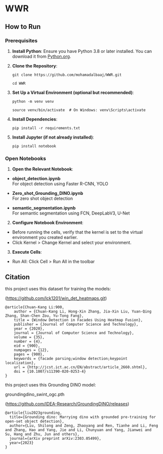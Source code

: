 # WWR

## How to Run
### Prerequisites
1. **Install Python**: Ensure you have Python 3.8 or later installed. You can download it from [Python.org](https://www.python.org/).

2. **Clone the Repository**:
   ```
   git clone https://github.com/mohamadalbaaj/WWR.git
   ```
   ```
   cd WWR
   ```

3. **Set Up a Virtual Environment (optional but recommended)**:
   ```
   python -m venv venv
   ```
   ```
   source venv/bin/activate  # On Windows: venv\Scripts\activate
   ```
4. **Install Dependencies**:
   ```
   pip install -r requirements.txt
   ```
5. **Install Jupyter (if not already installed)**:
   ```
   pip install notebook
   ```   
### Open Notebooks
1. **Open the Relevant Notebook**:
- **object_detection.ipynb**  
  For object detection using Faster R-CNN, YOLO

- **Zero_shot_Grounding_DINO.ipynb**  
  For zero shot object detection

- **semantic_segmentation.ipynb**  
  For semantic segmentation using FCN, DeepLabV3, U-Net

2. **Configure Notebook Environment**:
- Before running the cells, verify that the kernel is set to the virtual environment you created earlier.
- Click Kernel > Change Kernel and select your environment.
3. **Execute Cells**:
- Run All: Click Cell > Run All in the toolbar

## Citation
this project uses this dataset for training the models:

(https://github.com/lck1201/win_det_heatmaps.git)

```
@article{Chuan-Kang Li:900, 
    author = {Chuan-Kang Li, Hong-Xin Zhang, Jia-Xin Liu, Yuan-Qing Zhang, Shan-Chen Zou, Yu-Tong Fang},
    title = {Window Detection in Facades Using Heatmap Fusion},
    publisher = {Journal of Computer Science and Technology},
    year = {2020},
    journal = {Journal of Computer Science and Technology},
    volume = {35},
    number = {4},
    eid = {900},
    numpages = {12},
    pages = {900},
    keywords = {facade parsing;window detection;keypoint localization},
    url = {http://jcst.ict.ac.cn/EN/abstract/article_2660.shtml},
    doi = {10.1007/s11390-020-0253-4}
}  
```

this project uses this Grounding DINO model:

groundingdino_swint_ogc.pth

(https://github.com/IDEA-Research/GroundingDINO/releases)

```
@article{liu2023grounding,
  title={Grounding dino: Marrying dino with grounded pre-training for open-set object detection},
  author={Liu, Shilong and Zeng, Zhaoyang and Ren, Tianhe and Li, Feng and Zhang, Hao and Yang, Jie and Li, Chunyuan and Yang, Jianwei and Su, Hang and Zhu, Jun and others},
  journal={arXiv preprint arXiv:2303.05499},
  year={2023}
} 
```